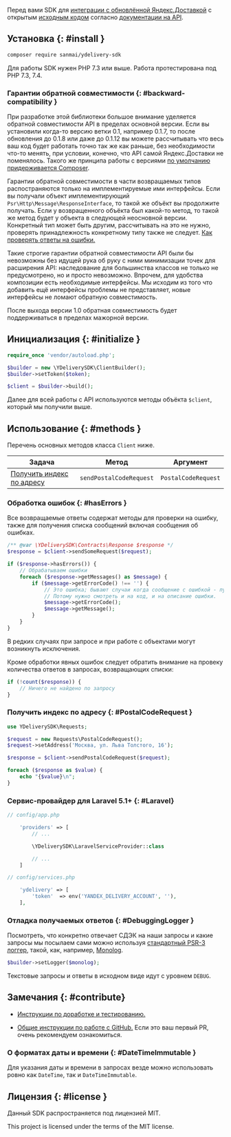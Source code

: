 

Перед вами SDK для [интеграции с обновлённой Яндекс.Доставкой](https://yandex.ru/support/delivery-3/register.html) с открытым [исходным кодом](https://github.com/sanmai/ydelivery-sdk) согласно [документации на API](https://yandex.ru/support/delivery-3/api.html).

## Установка  {: #install }

```bash
composer require sanmai/ydelivery-sdk
```
Для работы SDK нужен PHP 7.3 или выше. Работа протестирована под PHP 7.3, 7.4.

### Гарантии обратной совместимости {: #backward-compatibility }

При разработке этой библиотеки большое внимание уделяется обратной совместимости API в пределах основной версии. Если вы установили когда-то версию ветки 0.1, например 0.1.7, то после обновления до 0.1.8 или даже до 0.1.12 вы можете рассчитывать что весь ваш код будет работать точно так же как раньше, без необходимости что-то менять, при условии, конечно, что API самой Яндекс.Доставки не поменялось. Такого же принципа работы с версиями [по умолчанию придерживается Composer](https://getcomposer.org/doc/articles/versions.md#caret-version-range-).

Гарантии обратной совместимости в части возвращаемых типов распостраняются только на имплементируемые ими интерфейсы. Если вы получали объект имплементирующий `Psr\Http\Message\ResponseInterface`, то такой же объёкт вы продолжите получать. Если у возвращенного объёкта был какой-то метод, то такой же метод будет у объекта в следующей неосновной версии. Конкретный тип может быть другим, рассчитывать на это не нужно, проверять принадлежность конкретному типу также не следует. [Как проверять ответы на ошибки.](#hasErrors)

Такие строгие гарантии обратной совместимости API были бы невозможны без идущей рука об руку с ними минимизации точек для расширения API: наследование для большинства классов не только не предусмотрено, но и просто невозможно. Впрочем, для удобства композиции есть необходимые интерфейсы. Мы исходим из того что добавить ещё интерфейсы проблемы не представляет, новые интерфейсы не ломают обратную совместимость.

После выхода версии 1.0 обратная совместимость будет поддерживаться в пределах мажорной версии.

## Инициализация {: #initialize }

```php
require_once 'vendor/autoload.php';

$builder = new \YDeliverySDK\ClientBuilder();
$builder->setToken($token);

$client = $builder->build();

```

Далее для всей работы с API используются методы объёкта `$client`, который мы получили выше.


## Использование {: #methods }

Перечень основных методов класса `Client` ниже.

| Задача| Метод | Аргумент |
| ----- | -------------- | ----- |
| [Получить индекс по адресу](#PostalCodeRequest) | `sendPostalCodeRequest` | `PostalCodeRequest` |


### Обработка ошибок {: #hasErrors }

Все возвращаемые ответы содержат методы для проверки на ошибку, также для получения списка сообщений включая сообщения об ошибках.

```php
/** @var \YDeliverySDK\Contracts\Response $response */
$response = $client->sendSomeRequest($request);

if ($response->hasErrors()) {
    // Обрабатываем ошибки
    foreach ($response->getMessages() as $message) {
        if ($message->getErrorCode() !== '') {
            // Это ошибка; бывают случаи когда сообщение с ошибкой - пустая строка.
            // Потому нужно смотреть и на код, и на описание ошибки.
            $message->getErrorCode();
            $message->getMessage();
        }
    }
}
```
В редких случаях при запросе и при работе с объектами могут возникнуть исключения.

Кроме обработки явных ошибок следует обратить внимание на провеку количества ответов в запросах, возвращающих списки:

```php
if (!count($response)) {
    // Ничего не найдено по запросу
}
```

### Получить индекс по адресу {: #PostalCodeRequest }

```php
use YDeliverySDK\Requests;

$request = new Requests\PostalCodeRequest();
$request->setAddress('Москва, ул. Льва Толстого, 16');

$response = $client->sendPostalCodeRequest($request);

foreach ($response as $value) {
    echo "{$value}\n";
}
```

### Сервис-провайдер для Laravel 5.1+ {: #Laravel}

```php
// config/app.php

    'providers' => [
        // ...

        \YDeliverySDK\LaravelServiceProvider::class

        // ...
    ]

// config/services.php

    'ydelivery' => [
        'token'  => env('YANDEX_DELIVERY_ACCOUNT', ''),
    ],
```

### Отладка получаемых ответов {: #DebuggingLogger }

Посмотреть, что конкретно отвечает СДЭК на наши запросы и какие запросы мы посылаем сами можно используя [стандартный PSR-3 логгер](https://github.com/php-fig/fig-standards/blob/master/accepted/PSR-3-logger-interface.md), такой, как, например, [Monolog](https://github.com/Seldaek/monolog).

```php
$builder->setLogger($monolog);
```

Текстовые запросы и ответы в исходном виде идут с уровнем `DEBUG`.

## Замечания {: #contribute}

- [Инструкции по доработке и тестированию.](https://github.com/sanmai/ydelivery-sdk/blob/master/CONTRIBUTING.md)

- [Общие инструкции по работе с GitHub.](https://www.alexeykopytko.com/2018/github-contributor-guide/) Если это ваш первый PR, очень рекомендуем ознакомиться.

### О форматах даты и времени {: #DateTimeImmutable }

Для указания даты и времени в запросах везде можно использовать ровно как `DateTime`, так и `DateTimeImmutable`.

## Лицензия {: #license }

Данный SDK распространяется под лицензией MIT.

This project is licensed under the terms of the MIT license.
